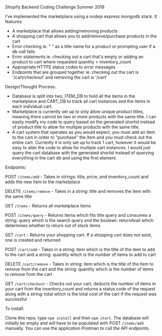 Shopify Backend Coding Challenge Summer 2019

I've implemented the marketplace using a nodejs express mongodb stack. It features:
- A marketplace that allows adding/removing products
- A shopping cart that allows you to add/remove/purchase products in the cart
- Error checking ie. " " as a title name for a product or prompting user if a db call fails
- Error statements ie. checking out a cart that's empty or adding an product to cart where requested quantity > inventory_count
- Appropriate HTTPS status codes to error messages
- Endpoints that are grouped together ie. checking out the cart is '/cart/checkout' and retrieving the cart is '/cart'

Design/Thought Process:
- Database is split into two, ITEM_DB to hold all the items in the marketplace and CART_DB to track all cart instances and the items in each individual cart.
- Marketplace is currently set up to only allow unique product titles, meaning there cannot be two or more products with the same title. I can easily modify my code to query based on the generated shortid instead of product title to allow for multiple products with the same title.
- A cart system that operates as you would expect, you must add an item to the cart in order to "purchase" the item and you must check out the entire cart. Currently it is only set up to track 1 cart, however it would be easy to alter the code to allow for multiple cart instances. I would just query the cart database with the generated shortid instead of querying everything in the cart db and using the first element.

Endpoints:

POST `/items/add` - Takes in strings: title, price, and inventory_count and adds the new item to the marketplace

DELETE `/items/remove` - Takes in a string: title and removes the item with the same title

GET `/items` - Returns all marketplace items

POST `/items/query` - Returns items which fits title query and consumes a string: query which is the search query and the boolean: returnAvail which determines whether to return out of stock items

GET `/cart` - Returns your shopping cart. If a shopping cart does not exist, one is created and returned

POST `/cart/add` - Takes in a string: item which is the title of the item to add to the cart and a string: quantity which is the number of items to add to cart

DELETE `/cart/remove` - Takes in string: item which is the title of the item to remove from the cart and the string: quantity which is the number of items to remove from the cart

GET `/cart/checkout` - Checks out your cart, deducts the number of items in your cart from the inventory_count and returns a status code of the request along with a string: total which is the total cost of the cart if the request was successful

To install:

Clone this repo, type `npm install` and then `npm start`. The database will initially be empty and will have to be populated with POST `/items/add` manually. You can use the application Postman to call the API endpoints. 

